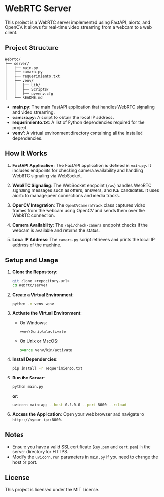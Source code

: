

# WebRTC Server

This project is a WebRTC server implemented using FastAPI, aiortc, and OpenCV. It allows for real-time video streaming from a webcam to a web client.

## Project Structure

```
Webrtc/
├── server/
│   ├── main.py
│   ├── camara.py
│   ├── requerimiento.txt
│   ├── venv/
│   │   ├── Lib/
│   │   ├── Scripts/
│   │   ├── pyvenv.cfg
│   └── README.md
```

- **main.py**: The main FastAPI application that handles WebRTC signaling and video streaming.
- **camara.py**: A script to obtain the local IP address.
- **requerimiento.txt**: A list of Python dependencies required for the project.
- **venv/**: A virtual environment directory containing all the installed dependencies.

## How It Works

1. **FastAPI Application**: The FastAPI application is defined in `main.py`. It includes endpoints for checking camera availability and handling WebRTC signaling via WebSocket.

2. **WebRTC Signaling**: The WebSocket endpoint (`/ws`) handles WebRTC signaling messages such as offers, answers, and ICE candidates. It uses aiortc to manage peer connections and media tracks.

3. **OpenCV Integration**: The `OpenCVCameraTrack` class captures video frames from the webcam using OpenCV and sends them over the WebRTC connection.

4. **Camera Availability**: The `/api/check-camera` endpoint checks if the webcam is available and returns the status.

5. **Local IP Address**: The `camara.py` script retrieves and prints the local IP address of the machine.

## Setup and Usage

1. **Clone the Repository**:
    ```sh
    git clone <repository-url>
    cd Webrtc/server
    ```

2. **Create a Virtual Environment**:
    ```sh
    python -m venv venv
    ```

3. **Activate the Virtual Environment**:
    - On Windows:
        ```sh
        venv\Scripts\activate
        ```
    - On Unix or MacOS:
        ```sh
        source venv/bin/activate
        ```

4. **Install Dependencies**:
    ```sh
    pip install -r requerimiento.txt
    ```

5. **Run the Server**:
    ```sh
    python main.py
    ```
    **or**:
    ```sh
    uvicorn main:app --host 0.0.0.0 --port 8000 --reload
    ```


6. **Access the Application**:
    Open your web browser and navigate to `https://<your-ip>:8000`.

## Notes

- Ensure you have a valid SSL certificate (`key.pem` and `cert.pem`) in the server directory for HTTPS.
- Modify the `uvicorn.run` parameters in `main.py` if you need to change the host or port.

## License

This project is licensed under the MIT License.